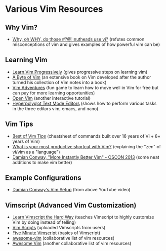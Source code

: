 # Various Vim Resources

## Why Vim?

- [Why, oh WHY, do those #?@! nutheads use
  vi?](http://www.viemu.com/a-why-vi-vim.html) (refutes common misconceptions of
  vim and gives examples of how powerful vim can be)

## Learning Vim

- [Learn Vim
  Progressively](http://yannesposito.com/Scratch/en/blog/Learn-Vim-Progressively/)
  (gives progressive steps on learning vim)
- [A Byte of Vim](http://www.swaroopch.com/notes/vim/) (an extensive book on Vim
  developed after the author turned his collection of Vim notes into a book)
- [Vim Adventures](http://vim-adventures.com/) (fun game to learn how to move
  well in Vim for free but can pay for more learning opportunities)
- [Open Vim](http://www.openvim.com/tutorial.html) (another interactive tutorial)
- [Hyperpolyglot Text Mode Editors](http://hyperpolyglot.org/text-mode-editors)
  (shows how to perform various tasks in the three editors vim, emacs, and nano)

## Vim Tips

- [Best of Vim Tips](http://rayninfo.co.uk/vimtips.html) (cheatsheet of commands
  built over 16 years of Vi + 8+ years of Vim)
- [What is your most productive shortcut with
  Vim?](http://stackoverflow.com/questions/1218390/what-is-your-most-productive-shortcut-with-vim)
  (explaining the "zen" of vi/vim as a "language")
- [Damian Conway, "More Instantly Better Vim" - OSCON 
  2013](https://www.youtube.com/watch?v=aHm36-na4-4) (some neat additions to make vim better)

## Example Configurations

- [Damian Conway's Vim Setup](https://github.com/thoughtstream/Damian-Conway-s-Vim-Setup) (from
  above YouTube video)

## Vimscript (Advanced Vim Customization)

- [Learn Vimscript the Hard Way](http://learnvimscriptthehardway.stevelosh.com/)
  (teaches Vimscript to highly customize Vim by doing instead of telling)
- [Vim Scripts](http://www.vim.org/scripts/index.php) (uploaded Vimscripts from
  users)
- [Five Minute Vimscript](http://andrewscala.com/vimscript/) (basics of
  Vimscript)
- [awesome-vim](https://github.com/matteocrippa/awesome-vim) (collaborative list
  of vim resources)
- [Awesome Vim](https://github.com/akrawchyk/awesome-vim) (another collaborative
  list of vim resources)
